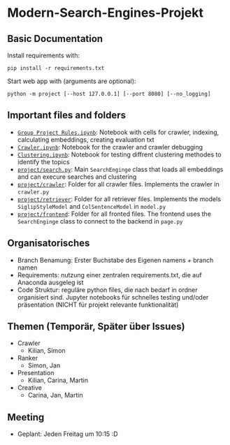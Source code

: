 # Modern-Search-Engines-Projekt
## Basic Documentation

Install requirements with:
```
pip install -r requirements.txt
```

Start web app with (arguments are optional):

```
python -m project [--host 127.0.0.1] [--port 8080] [--no_logging]
```

## Important files and folders

- [`Group Project Rules.ipynb`](https://github.com/Cari1111/Modern-Search-Engines-Lecture/blob/main/Group%20Project%20Rules.ipynb): Notebook with cells for crawler, indexing, calculating embeddings, creating evaluation txt
- [`Crawler.ipynb`](https://github.com/Cari1111/Modern-Search-Engines-Lecture/blob/main/Crawler.ipynb): Notebook for the crawler and crawler debugging
- [`Clustering.ipynb`](https://github.com/Cari1111/Modern-Search-Engines-Lecture/blob/main/Clustering.ipynb): Notebook for testing diffrent clustering methodes to identify the topics
- [`project/search.py`](https://github.com/Cari1111/Modern-Search-Engines-Lecture/blob/main/project/search.py): Main `SearchEnginge` class that loads all embeddings and can execure searches and clustering
- [`project/crawler`](https://github.com/Cari1111/Modern-Search-Engines-Lecture/tree/main/project/crawler): Folder for all crawler files. Implements the crawler  in `crawler.py`
- [`project/retriever`](https://github.com/Cari1111/Modern-Search-Engines-Lecture/tree/main/project/retriever): Folder for all retriever files. Implements the models `SiglipStyleModel` and `ColSentenceModel` in `model.py`
- [`project/frontend`](https://github.com/Cari1111/Modern-Search-Engines-Lecture/tree/main/project/frontend): Folder for all fronted files. The frontend uses the `SearchEnginge` class to connect to the backend in `page.py`

## Organisatorisches
- Branch Benamung: Erster Buchstabe des Eigenen namens + branch namen
- Requirements: nutzung einer zentralen requirements.txt, die auf Anaconda ausgeleg ist
- Code Struktur: reguläre python files, die nach bedarf in ordner organisiert sind. Jupyter notebooks für schnelles testing und/oder präsentation (NICHT für projekt relevante funktionalität)
## Themen (Temporär, Später über Issues)
- Crawler
  - Kilian, Simon
- Ranker
  - Simon, Jan
- Presentation
  - Kilian, Carina, Martin
- Creative
  - Carina, Jan, Martin
## Meeting 
- Geplant: Jeden Freitag um 10:15 :D
